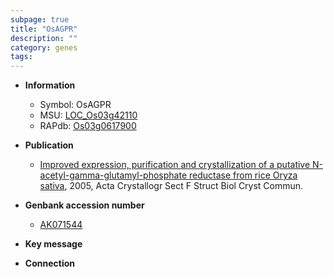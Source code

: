 ```yaml
---
subpage: true
title: "OsAGPR"
description: ""
category: genes
tags: 
---
```


* **Information**  
    + Symbol: OsAGPR  
    + MSU: [LOC_Os03g42110](http://rice.plantbiology.msu.edu/cgi-bin/ORF_infopage.cgi?orf=LOC_Os03g42110)  
    + RAPdb: [Os03g0617900](http://rapdb.dna.affrc.go.jp/viewer/gbrowse_details/irgsp1?name=Os03g0617900)  

* **Publication**  
    + [Improved expression, purification and crystallization of a putative N-acetyl-gamma-glutamyl-phosphate reductase from rice Oryza sativa](http://www.ncbi.nlm.nih.gov/pubmed?term=Improved+expression,+purification+and+crystallization+of+a+putative+N-acetyl-gamma-glutamyl-phosphate+reductase+from+rice+Oryza+sativa%5BTitle%5D), 2005, Acta Crystallogr Sect F Struct Biol Cryst Commun.

* **Genbank accession number**  
    + [AK071544](http://www.ncbi.nlm.nih.gov/nuccore/AK071544)

* **Key message**  

* **Connection**  




